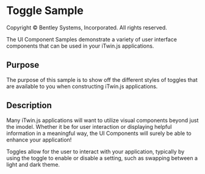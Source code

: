 # Toggle Sample

Copyright © Bentley Systems, Incorporated. All rights reserved.

The UI Component Samples demonstrate a variety of user interface components that can be used in your iTwin.js applications.

## Purpose

The purpose of this sample is to show off the different styles of toggles that are available to you when constructing iTwin.js applications.

## Description

Many iTwin.js applications will want to utilize visual components beyond just the imodel. Whether it be for user interaction or displaying helpful information in a meaningful way, the UI Components will surely be able to enhance your application!

Toggles allow for the user to interact with your application, typically by using the toggle to enable or disable a setting, such as swapping between a light and dark theme.
